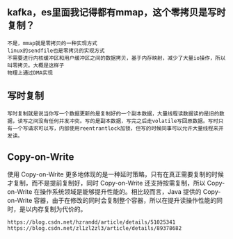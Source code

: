 ## kafka，es里面我记得都有mmap，这个零拷贝是写时复制？
    不是，mmap就是零拷贝的一种实现方式
    linux的sendfile也是零拷贝的实现方式
    不需要进行内核缓冲区和用户缓冲区之间的数据拷贝，基于内存映射，减少了大量io操作，所以叫零拷贝。大概是这样子
    物理上通过DMA实现

## 写时复制
    写时复制就是说当你写一个数据更新的是复制好的一个副本数据，大量线程读数据读的是旧的数据，读写之间没有任何并发冲突。写的是副本数据，写完之后走volatile写回原数据。写时只有一个写请求可以写，内部使用reentrantlock加锁，但写的时候同事可以允许大量线程来并发读。

## Copy-on-Write
使用 Copy-on-Write 更多地体现的是一种延时策略，只有在真正需要复制的时候才复制，而不是提前复制好，同时 Copy-on-Write 还支持按需复制，所以 Copy-on-Write 在操作系统领域是能够提升性能的。相比较而言，Java 提供的 Copy-on-Write 容器，由于在修改的同时会复制整个容器，所以在提升读操作性能的同时，是以内存复制为代价的。

    https://blog.csdn.net/hzrandd/article/details/51025341  
    https://blog.csdn.net/zl1zl2zl3/article/details/89378682